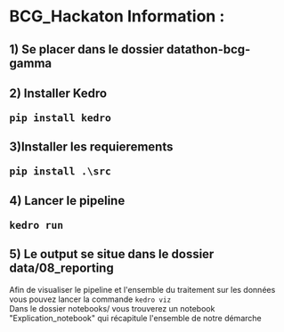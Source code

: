 # BCG_Hackaton Information : 


## 1) Se placer dans le dossier datathon-bcg-gamma

## 2) Installer Kedro <br> <pre><code>pip install kedro</pre></code> 

## 3)Installer les requierements <br> <pre><code>pip install .\src</pre></code> 

## 4)  Lancer le pipeline <br> <pre><code>kedro run</code></pre>

## 5) Le output se situe dans le dossier data/08_reporting

<p> Afin de visualiser le pipeline et l'ensemble du traitement sur les données vous pouvez lancer la commande <code>kedro viz</code> <br>
Dans le dossier notebooks/ vous trouverez un notebook "Explication_notebook" qui récapitule l'ensemble de notre démarche 

